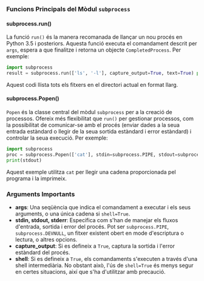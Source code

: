 ### Funcions Principals del Mòdul `subprocess`

#### subprocess.run()

La funció `run()` és la manera recomanada de llançar un nou procés en Python 3.5 i posteriors. Aquesta funció executa el comandament descrit per `args`, espera a que finalitze i retorna un objecte `CompletedProcess`. Per exemple:

``` python
import subprocess
result = subprocess.run(['ls', '-l'], capture_output=True, text=True) print(result.stdout)`
```

Aquest codi llista tots els fitxers en el directori actual en format llarg.

#### subprocess.Popen()

`Popen` és la classe central del mòdul `subprocess` per a la creació de processos. Ofereix més flexibilitat que `run()` per gestionar processos, com la possibilitat de comunicar-se amb el procés (enviar dades a la seua entrada estàndard o llegir de la seua sortida estàndard i error estàndard) i controlar la seua execució. Per exemple:


``` python
import subprocess
proc = subprocess.Popen(['cat'], stdin=subprocess.PIPE, stdout=subprocess.PIPE, text=True) stdout, stderr = proc.communicate('Hola, món!')
print(stdout)
```


Aquest exemple utilitza `cat` per llegir una cadena proporcionada pel programa i la imprimeix.

### Arguments Importants

- **args**: Una seqüència que indica el comandament a executar i els seus arguments, o una única cadena si `shell=True`.
- **stdin, stdout, stderr**: Especifica com s'han de manejar els fluxos d'entrada, sortida i error del procés. Pot ser `subprocess.PIPE`, `subprocess.DEVNULL`, un fitxer existent obert en mode d'escriptura o lectura, o altres opcions.
- **capture_output**: Si es defineix a `True`, captura la sortida i l'error estàndard del procés.
- **shell**: Si es defineix a `True`, els comandaments s'executen a través d'una shell intermediària. No obstant això, l'ús de `shell=True` és menys segur en certes situacions, així que s'ha d'utilitzar amb precaució.